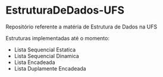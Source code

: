 # EstruturaDeDados-UFS
Repositório referente a matéria de Estrutura de Dados na UFS

Estruturas implementadas até o momento:
 - Lista Sequencial Estatica
 - Lista Sequencial Dinamica
 - Lista Encadeada
 - Lista Duplamente Encadeada
